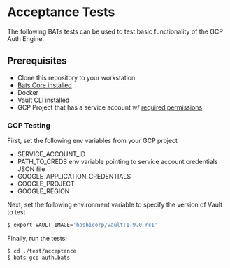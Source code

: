 # Acceptance Tests

The following BATs tests can be used to test basic functionality of the GCP Auth Engine.

## Prerequisites

* Clone this repository to your workstation
* [Bats Core installed](https://bats-core.readthedocs.io/en/stable/installation.html#homebrew)
* Docker
* Vault CLI installed
* GCP Project that has a service account w/ [required permissions](https://www.vaultproject.io/docs/auth/gcp#required-gcp-permissions)

### GCP Testing

First, set the following env variables from your GCP project 

* SERVICE_ACCOUNT_ID
* PATH_TO_CREDS env variable pointing to service account credentials JSON file
* GOOGLE_APPLICATION_CREDENTIALS
* GOOGLE_PROJECT
* GOOGLE_REGION

Next, set the following environment variable to specify the version of Vault to test


```bash
$ export VAULT_IMAGE='hashicorp/vault:1.9.0-rc1'
```

Finally, run the tests:

```bash
$ cd ./test/acceptance
$ bats gcp-auth.bats
```


